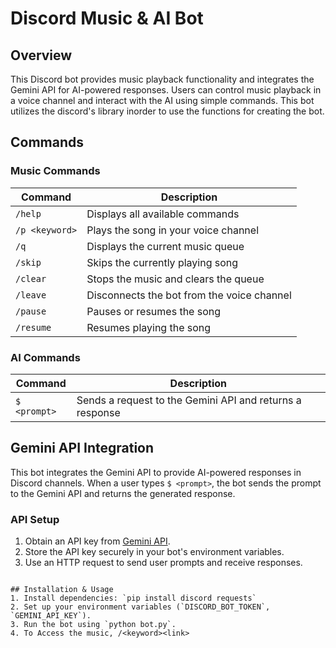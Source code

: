 # Discord Music & AI Bot

## Overview
This Discord bot provides music playback functionality and integrates the Gemini API for AI-powered responses. Users can control music playback in a voice channel and interact with the AI using simple commands. This bot utilizes the discord's library inorder to use the functions for creating the bot.

## Commands

### Music Commands
| Command | Description |
|---------|-------------|
| `/help` | Displays all available commands |
| `/p <keyword>` | Plays the song in your voice channel |
| `/q` | Displays the current music queue |
| `/skip` | Skips the currently playing song |
| `/clear` | Stops the music and clears the queue |
| `/leave` | Disconnects the bot from the voice channel |
| `/pause` | Pauses or resumes the song |
| `/resume` | Resumes playing the song |

### AI Commands
| Command | Description |
|---------|-------------|
| `$ <prompt>` | Sends a request to the Gemini API and returns a response |

## Gemini API Integration
This bot integrates the Gemini API to provide AI-powered responses in Discord channels. When a user types `$ <prompt>`, the bot sends the prompt to the Gemini API and returns the generated response.

### API Setup
1. Obtain an API key from [Gemini API](https://ai.google.dev/).
2. Store the API key securely in your bot's environment variables.
3. Use an HTTP request to send user prompts and receive responses.

```

## Installation & Usage
1. Install dependencies: `pip install discord requests`
2. Set up your environment variables (`DISCORD_BOT_TOKEN`, `GEMINI_API_KEY`).
3. Run the bot using `python bot.py`.
4. To Access the music, /<keyword><link>
